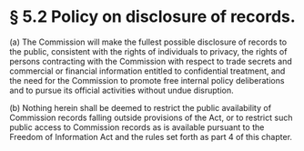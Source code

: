 # § 5.2   Policy on disclosure of records.

(a) The Commission will make the fullest possible disclosure of records to the public, consistent with the rights of individuals to privacy, the rights of persons contracting with the Commission with respect to trade secrets and commercial or financial information entitled to confidential treatment, and the need for the Commission to promote free internal policy deliberations and to pursue its official activities without undue disruption.


(b) Nothing herein shall be deemed to restrict the public availability of Commission records falling outside provisions of the Act, or to restrict such public access to Commission records as is available pursuant to the Freedom of Information Act and the rules set forth as part 4 of this chapter.




